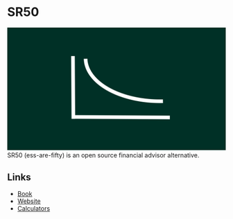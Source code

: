 # SR50

![Logo](static/img/logo.svg)
SR50 (ess-are-fifty) is an open source financial advisor alternative.

## Links

- [Book](https://docs.google.com/document/d/1Va6BySu3akYa1SWyfu4Awht-jDD21Gd4p0qcxM8cSog/edit?usp=sharing)
- [Website](https://sr50.finance/)
- [Calculators](https://docs.google.com/spreadsheets/d/1ek2bVQG92nA0KChM-Dz4_43cVil9HQ1BwvrQOybIq4w/template/preview)